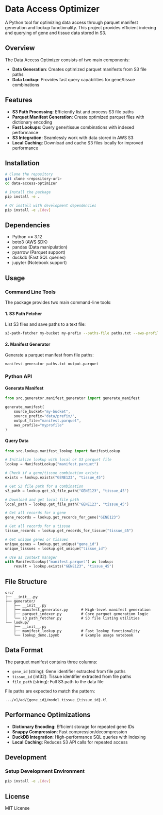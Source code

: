 # Data Access Optimizer

A Python tool for optimizing data access through parquet manifest generation and lookup functionality. This project provides efficient indexing and querying of gene and tissue data stored in S3.

## Overview

The Data Access Optimizer consists of two main components:
- **Data Generation**: Creates optimized parquet manifests from S3 file paths
- **Data Lookup**: Provides fast query capabilities for gene/tissue combinations

## Features

- **S3 Path Processing**: Efficiently list and process S3 file paths
- **Parquet Manifest Generation**: Create optimized parquet files with dictionary encoding
- **Fast Lookups**: Query gene/tissue combinations with indexed performance
- **S3 Integration**: Seamlessly work with data stored in AWS S3
- **Local Caching**: Download and cache S3 files locally for improved performance

## Installation

```bash
# Clone the repository
git clone <repository-url>
cd data-access-optimizer

# Install the package
pip install -e .

# Or install with development dependencies
pip install -e .[dev]
```

## Dependencies

- Python >= 3.12
- boto3 (AWS SDK)
- pandas (Data manipulation)
- pyarrow (Parquet support)
- duckdb (Fast SQL queries)
- jupyter (Notebook support)

## Usage

### Command Line Tools

The package provides two main command-line tools:

#### 1. S3 Path Fetcher

List S3 files and save paths to a text file:

```bash
s3-path-fetcher my-bucket my-prefix --paths-file paths.txt --aws-profile myprofile
```

#### 2. Manifest Generator

Generate a parquet manifest from file paths:

```bash
manifest-generator paths.txt output.parquet
```

### Python API

#### Generate Manifest

```python
from src.generator.manifest_generator import generate_manifest

generate_manifest(
    source_bucket="my-bucket",
    source_prefix="data/prefix/",
    output_file="manifest.parquet",
    aws_profile="myprofile"
)
```

#### Query Data

```python
from src.lookup.manifest_lookup import ManifestLookup

# Initialize lookup with local or S3 parquet file
lookup = ManifestLookup("manifest.parquet")

# Check if a gene/tissue combination exists
exists = lookup.exists("GENE123", "tissue_45")

# Get S3 file path for a combination
s3_path = lookup.get_s3_file_path("GENE123", "tissue_45")

# Download and get local file path
local_path = lookup.get_file_path("GENE123", "tissue_45")

# Get all records for a gene
gene_records = lookup.get_records_for_gene("GENE123")

# Get all records for a tissue
tissue_records = lookup.get_records_for_tissue("tissue_45")

# Get unique genes or tissues
unique_genes = lookup.get_unique("gene_id")
unique_tissues = lookup.get_unique("tissue_id")

# Use as context manager
with ManifestLookup("manifest.parquet") as lookup:
    result = lookup.exists("GENE123", "tissue_45")
```

## File Structure

```
src/
├── __init__.py
├── generator/
│   ├── __init__.py
│   ├── manifest_generator.py      # High-level manifest generation
│   ├── parquet_indexer.py         # Core parquet generation logic
│   └── s3_path_fetcher.py         # S3 file listing utilities
└── lookup/
    ├── __init__.py
    ├── manifest_lookup.py         # Fast lookup functionality
    └── lookup_demo.ipynb          # Example usage notebook
```

## Data Format

The parquet manifest contains three columns:
- `gene_id` (string): Gene identifier extracted from file paths
- `tissue_id` (int32): Tissue identifier extracted from file paths  
- `file_path` (string): Full S3 path to the data file

File paths are expected to match the pattern:
```
.../v1/ad/{gene_id}/model_tissue_{tissue_id}.tl
```

## Performance Optimizations

- **Dictionary Encoding**: Efficient storage for repeated gene IDs
- **Snappy Compression**: Fast compression/decompression
- **DuckDB Integration**: High-performance SQL queries with indexing
- **Local Caching**: Reduces S3 API calls for repeated access

## Development

### Setup Development Environment

```bash
pip install -e .[dev]
```

## License

MIT License